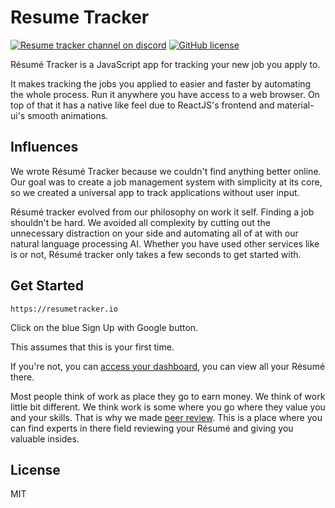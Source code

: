 # Resume Tracker
[![Resume tracker channel on discord](https://img.shields.io/badge/discord-%23general%20%40%20resumeTracker-61dafb.svg?style=flat-square)](https://discord.gg/nJs6S4N)
[![GitHub license](https://img.shields.io/badge/license-MIT-blue.svg)](https://github.com/AAdevelop/resume-tracker)

Résumé Tracker is a JavaScript app for tracking your new job you apply to.  

It makes tracking the jobs you applied to easier and faster by automating the whole process. Run it anywhere you have access to a web browser. On top of that it has a native like feel due to ReactJS's frontend and material-ui's smooth animations.



## Influences

We wrote Résumé Tracker because we couldn't find anything better online. Our goal was to create a job management system with simplicity at its core, so we created a universal app to track applications without user input.

Résumé tracker evolved from our philosophy on work it self. Finding a job shouldn't be hard. We avoided all complexity by cutting out the unnecessary distraction on your side and automating all of at with our natural language processing AI. Whether you have used other services like is or not, Résumé tracker only takes a few seconds to get started with.

## Get Started

``` 
https://resumetracker.io
```
Click on the blue Sign Up with Google button. 

This assumes that this is your first time.

If you're not, you can [access your dashboard](https://resumetracker.io/dashboard), you can view all your Résumé there.

Most people think of work as place they go to earn money. We think of work little bit different. We think work is some where you go where they value you and your skills. That is why we made [peer review](https://resumetracker.io/review). This is a place where you can find experts in there field reviewing your Résumé and giving you valuable insides. 

## License

MIT
